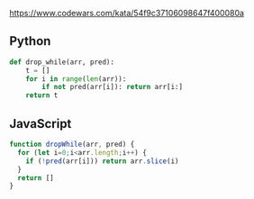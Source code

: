 https://www.codewars.com/kata/54f9c37106098647f400080a

## Python
```python
def drop_while(arr, pred):
    t = []
    for i in range(len(arr)):
        if not pred(arr[i]): return arr[i:]
    return t
```

## JavaScript
```js
function dropWhile(arr, pred) {
  for (let i=0;i<arr.length;i++) {
    if (!pred(arr[i])) return arr.slice(i)
  }
  return []
}
```